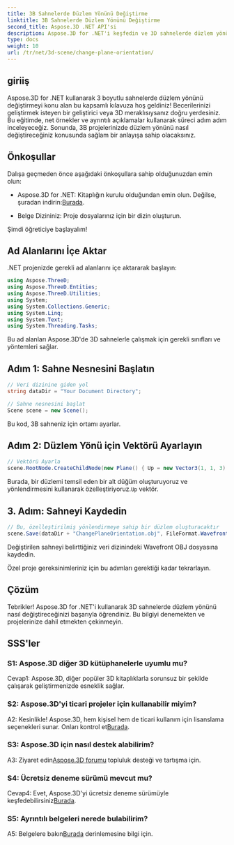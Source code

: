 ```yaml
---
title: 3B Sahnelerde Düzlem Yönünü Değiştirme
linktitle: 3B Sahnelerde Düzlem Yönünü Değiştirme
second_title: Aspose.3D .NET API'si
description: Aspose.3D for .NET'i keşfedin ve 3D sahnelerde düzlem yönünü değiştirme konusunda uzmanlaşın. Sorunsuz entegrasyon için adım adım kılavuzumuzu izleyin.
type: docs
weight: 10
url: /tr/net/3d-scene/change-plane-orientation/
---
```

## giriiş

Aspose.3D for .NET kullanarak 3 boyutlu sahnelerde düzlem yönünü değiştirmeyi konu alan bu kapsamlı kılavuza hoş geldiniz! Becerilerinizi geliştirmek isteyen bir geliştirici veya 3D meraklısıysanız doğru yerdesiniz. Bu eğitimde, net örnekler ve ayrıntılı açıklamalar kullanarak süreci adım adım inceleyeceğiz. Sonunda, 3B projelerinizde düzlem yönünü nasıl değiştireceğiniz konusunda sağlam bir anlayışa sahip olacaksınız.

## Önkoşullar

Dalışa geçmeden önce aşağıdaki önkoşullara sahip olduğunuzdan emin olun:

-  Aspose.3D for .NET: Kitaplığın kurulu olduğundan emin olun. Değilse, şuradan indirin:[Burada](https://releases.aspose.com/3d/net/).

- Belge Dizininiz: Proje dosyalarınız için bir dizin oluşturun.

Şimdi öğreticiye başlayalım!

## Ad Alanlarını İçe Aktar

.NET projenizde gerekli ad alanlarını içe aktararak başlayın:

```csharp
using Aspose.ThreeD;
using Aspose.ThreeD.Entities;
using Aspose.ThreeD.Utilities;
using System;
using System.Collections.Generic;
using System.Linq;
using System.Text;
using System.Threading.Tasks;
```

Bu ad alanları Aspose.3D'de 3D sahnelerle çalışmak için gerekli sınıfları ve yöntemleri sağlar.

## Adım 1: Sahne Nesnesini Başlatın

```csharp
// Veri dizinine giden yol
string dataDir = "Your Document Directory";

// Sahne nesnesini başlat
Scene scene = new Scene();
```

Bu kod, 3B sahneniz için ortamı ayarlar.

## Adım 2: Düzlem Yönü için Vektörü Ayarlayın

```csharp
// Vektörü Ayarla
scene.RootNode.CreateChildNode(new Plane() { Up = new Vector3(1, 1, 3) });
```

 Burada, bir düzlemi temsil eden bir alt düğüm oluşturuyoruz ve yönlendirmesini kullanarak özelleştiriyoruz.`Up` vektör.

## 3. Adım: Sahneyi Kaydedin

```csharp
// Bu, özelleştirilmiş yönlendirmeye sahip bir düzlem oluşturacaktır
scene.Save(dataDir + "ChangePlaneOrientation.obj", FileFormat.WavefrontOBJ);
```

Değiştirilen sahneyi belirttiğiniz veri dizinindeki Wavefront OBJ dosyasına kaydedin.

Özel proje gereksinimleriniz için bu adımları gerektiği kadar tekrarlayın.

## Çözüm

Tebrikler! Aspose.3D for .NET'i kullanarak 3D sahnelerde düzlem yönünü nasıl değiştireceğinizi başarıyla öğrendiniz. Bu bilgiyi denemekten ve projelerinize dahil etmekten çekinmeyin.

## SSS'ler

### S1: Aspose.3D diğer 3D kütüphanelerle uyumlu mu?

Cevap1: Aspose.3D, diğer popüler 3D kitaplıklarla sorunsuz bir şekilde çalışarak geliştirmenizde esneklik sağlar.

### S2: Aspose.3D'yi ticari projeler için kullanabilir miyim?

 A2: Kesinlikle! Aspose.3D, hem kişisel hem de ticari kullanım için lisanslama seçenekleri sunar. Onları kontrol et[Burada](https://purchase.aspose.com/buy).

### S3: Aspose.3D için nasıl destek alabilirim?

 A3: Ziyaret edin[Aspose.3D forumu](https://forum.aspose.com/c/3d/18) topluluk desteği ve tartışma için.

### S4: Ücretsiz deneme sürümü mevcut mu?

 Cevap4: Evet, Aspose.3D'yi ücretsiz deneme sürümüyle keşfedebilirsiniz[Burada](https://releases.aspose.com/).

### S5: Ayrıntılı belgeleri nerede bulabilirim?

 A5: Belgelere bakın[Burada](https://reference.aspose.com/3d/net/) derinlemesine bilgi için.